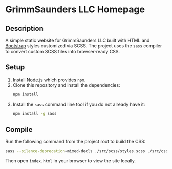# GrimmSaunders LLC Homepage

## Description
A simple static website for GrimmSaunders LLC built with HTML and [Bootstrap](https://getbootstrap.com/) styles customized via SCSS.  The project uses the `sass` compiler to convert custom SCSS files into browser‑ready CSS.

## Setup
1. Install [Node.js](https://nodejs.org/) which provides `npm`.
2. Clone this repository and install the dependencies:
   ```bash
   npm install
   ```
3. Install the `sass` command line tool if you do not already have it:
   ```bash
   npm install -g sass
   ```

## Compile
Run the following command from the project root to build the CSS:
```bash
sass --silence-deprecation=mixed-decls ./src/scss/styles.scss ./src/css/styles.css
```
Then open `index.html` in your browser to view the site locally.
